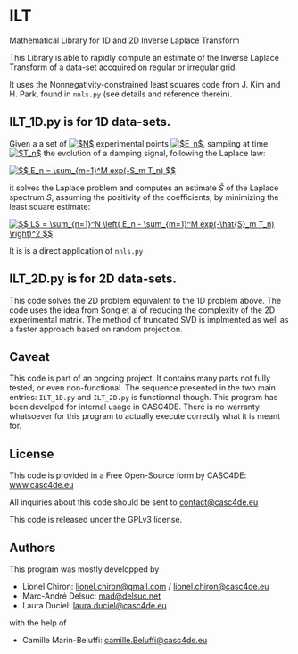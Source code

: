 # ILT
Mathematical Library for 1D and 2D Inverse Laplace Transform

This Library is able to rapidly compute an estimate of the Inverse Laplace Transform of a data-set accquired on regular or irregular grid.

It uses the Nonnegativity-constrained least squares code from J. Kim and H. Park, found in `nnls.py` (see details and reference therein).

## ILT_1D.py is for 1D data-sets.
Given a a set of <a href="https://www.codecogs.com/eqnedit.php?latex=$N$" target="_blank"><img src="https://latex.codecogs.com/gif.latex?$N$" title="$N$" /></a> experimental points <a href="https://www.codecogs.com/eqnedit.php?latex=$E_n$" target="_blank"><img src="https://latex.codecogs.com/gif.latex?$E_n$" title="$E_n$" /></a>, sampling at time <a href="https://www.codecogs.com/eqnedit.php?latex=$T_n$" target="_blank"><img src="https://latex.codecogs.com/gif.latex?$T_n$" title="$T_n$" /></a> the evolution of a damping signal, following the Laplace law:

<a href="https://www.codecogs.com/eqnedit.php?latex=$$&space;E_n&space;=&space;\sum_{m=1}^M&space;exp(-S_m&space;T_n)&space;$$" target="_blank"><img src="https://latex.codecogs.com/gif.latex?$$&space;E_n&space;=&space;\sum_{m=1}^M&space;exp(-S_m&space;T_n)&space;$$" title="$$ E_n = \sum_{m=1}^M exp(-S_m T_n) $$" /></a>

it solves the Laplace problem and computes an estimate $\hat{S}$ of the Laplace spectrum $S$, assuming the positivity of the coefficients, by minimizing the least square estimate:

<a href="https://www.codecogs.com/eqnedit.php?latex=$$&space;LS&space;=&space;\sum_{n=1}^N&space;\left(&space;E_n&space;-&space;\sum_{m=1}^M&space;exp(-\hat{S}_m&space;T_n)&space;\right)^2&space;$$" target="_blank"><img src="https://latex.codecogs.com/gif.latex?$$&space;LS&space;=&space;\sum_{n=1}^N&space;\left(&space;E_n&space;-&space;\sum_{m=1}^M&space;exp(-\hat{S}_m&space;T_n)&space;\right)^2&space;$$" title="$$ LS = \sum_{n=1}^N \left( E_n - \sum_{m=1}^M exp(-\hat{S}_m T_n) \right)^2 $$" /></a>

It is is a direct application of `nnls.py`

## ILT_2D.py is for 2D data-sets.
This code solves the 2D problem equivalent to the 1D problem above.
The code uses the idea from Song et al of reducing the complexity of the 2D experimental matrix.
The method of truncated SVD is implmented as well as a faster approach based on random projection.

## Caveat
This code is part of an ongoing project.
It contains many parts not fully tested, or even non-functional.
The sequence presented in the two main entries: `ILT_1D.py` and `ILT_2D.py` is functionnal though.
This program has been develped for internal usage in CASC4DE.
There is no warranty whatsoever for this program to actually execute correctly what it is meant for. 


## License
This code is provided in a Free Open-Source form by CASC4DE: www.casc4de.eu

All inquiries about this code should be sent to contact@casc4de.eu

This code is released under the GPLv3 license.

## Authors
This program was mostly developped by

- Lionel Chiron: lionel.chiron@gmail.com / lionel.chiron@casc4de.eu
- Marc-André Delsuc: mad@delsuc.net
- Laura Duciel: laura.duciel@casc4de.eu

with the help of

- Camille Marin-Beluffi: camille.Beluffi@casc4de.eu

